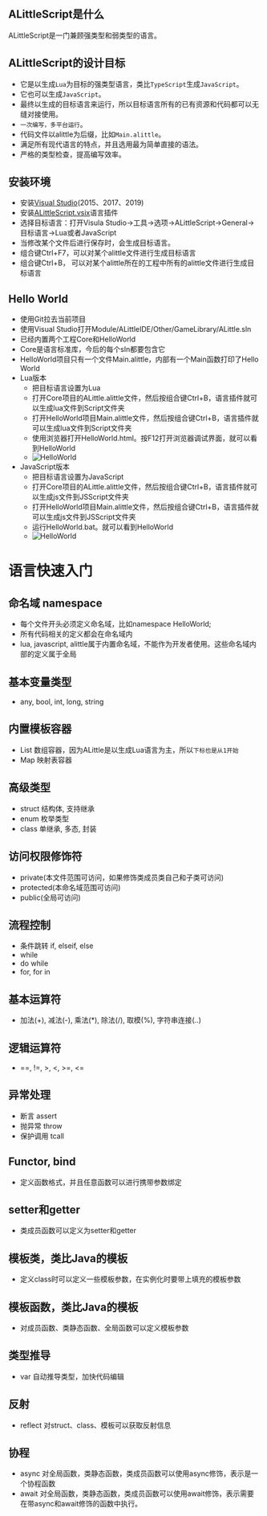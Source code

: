 
## ALittleScript是什么
ALittleScript是一门兼顾强类型和弱类型的语言。

## ALittleScript的设计目标
* 它是以生成`Lua`为目标的强类型语言，类比`TypeScript`生成`JavaScript`。
* 它也可以生成`JavaScript`。
* 最终以生成的目标语言来运行，所以目标语言所有的已有资源和代码都可以无缝对接使用。
* `一次编写，多平台运行`。
* 代码文件以alittle为后缀，比如`Main.alittle`。
* 满足所有现代语言的特点，并且选用最为简单直接的语法。
* 严格的类型检查，提高编写效率。

## 安装环境

* 安装[Visual Studio](https://visualstudio.microsoft.com/zh-hans/vs/)(2015、2017、2019)
* 安装[ALittleScript.vsix](https://github.com/alittlesail/ALittle/blob/master/ALittleScript.vsix)语言插件
* 选择目标语言：打开Visula Studio->工具->选项->ALittleScript->General->目标语言->Lua或者JavaScript
* 当修改某个文件后进行保存时，会生成目标语言。
* 组合键Ctrl+F7，可以对某个alittle文件进行生成目标语言
* 组合键Ctrl+B， 可以对某个alittle所在的工程中所有的alittle文件进行生成目标语言

## Hello World
* 使用Git拉去当前项目
* 使用Visual Studio打开Module/ALittleIDE/Other/GameLibrary/ALittle.sln
* 已经内置两个工程Core和HelloWorld
* Core是语言标准库，今后的每个sln都要包含它
* HelloWorld项目只有一个文件Main.alittle，内部有一个Main函数打印了Hello World
* Lua版本
  * 把目标语言设置为Lua
  * 打开Core项目的ALittle.alittle文件，然后按组合键Ctrl+B，语言插件就可以生成lua文件到Script文件夹
  * 打开HelloWorld项目Main.alittle文件，然后按组合键Ctrl+B，语言插件就可以生成lua文件到Script文件夹
  * 使用浏览器打开HelloWorld.html。按F12打开浏览器调试界面，就可以看到HelloWorld
  * ![HelloWorld](https://github.com/alittlesail/ALittle/blob/master/Module/ALittleIDE/Other/GameLibrary/HelloWorld/HelloWorld.lua.png)
* JavaScript版本
  * 把目标语言设置为JavaScript
  * 打开Core项目的ALittle.alittle文件，然后按组合键Ctrl+B，语言插件就可以生成js文件到JSScript文件夹
  * 打开HelloWorld项目Main.alittle文件，然后按组合键Ctrl+B，语言插件就可以生成js文件到JSScript文件夹
  * 运行HelloWorld.bat。就可以看到HelloWorld
  * ![HelloWorld](https://github.com/alittlesail/ALittle/blob/master/Module/ALittleIDE/Other/GameLibrary/HelloWorld/HelloWorld.js.png)
  
# 语言快速入门

## 命名域 namespace
* 每个文件开头必须定义命名域，比如namespace HelloWorld;
* 所有代码相关的定义都会在命名域内
* lua, javascript, alittle属于内置命名域，不能作为开发者使用。这些命名域内部的定义属于全局
## 基本变量类型
* any, bool, int, long, string
## 内置模板容器
* List 数组容器，因为ALittle是以生成Lua语言为主，所以`下标也是从1开始`
* Map 映射表容器
## 高级类型
* struct 结构体, 支持继承
* enum 枚举类型
* class 单继承, 多态, 封装
## 访问权限修饰符
* private(本文件范围可访问，如果修饰类成员类自己和子类可访问)
* protected(本命名域范围可访问)
* public(全局可访问)
## 流程控制
* 条件跳转  if, elseif, else
* while
* do while
* for, for in
## 基本运算符
* 加法(+), 减法(-), 乘法(\*), 除法(/), 取模(%), 字符串连接(..)
## 逻辑运算符
* ==, !=, >, <, >=, <=
## 异常处理
* 断言 assert
* 抛异常 throw
* 保护调用 tcall
## Functor, bind
* 定义函数格式，并且任意函数可以进行携带参数绑定
## setter和getter
* 类成员函数可以定义为setter和getter
## 模板类，类比Java的模板
* 定义class时可以定义一些模板参数，在实例化时要带上填充的模板参数
## 模板函数，类比Java的模板
* 对成员函数、类静态函数、全局函数可以定义模板参数
## 类型推导
* var 自动推导类型，加快代码编辑
## 反射
* reflect 对struct、class、模板可以获取反射信息
## 协程
* async 对全局函数，类静态函数，类成员函数可以使用async修饰，表示是一个协程函数
* await 对全局函数，类静态函数，类成员函数可以使用await修饰，表示需要在带async和await修饰的函数中执行。
